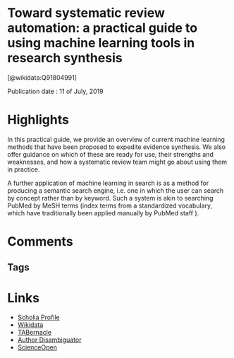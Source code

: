 
Toward systematic review automation: a practical guide to using machine learning tools in research synthesis
============================================================================================================
  
  [@wikidata:Q91804991]  
  
Publication date : 11 of July, 2019  

# Highlights

In this practical guide, we provide an
overview of current machine learning methods that have been proposed to expedite evidence synthesis. We also
offer guidance on which of these are ready for use, their strengths and weaknesses, and how a systematic review
team might go about using them in practice.

A further application of machine learning in search is
as a method for producing a semantic search engine, i.e.
one in which the user can search by concept rather than
by keyword. Such a system is akin to searching PubMed
by MeSH terms (index terms from a standardized
vocabulary, which have traditionally been applied
manually by PubMed staff ).
# Comments

## Tags

# Links
  
 * [Scholia Profile](https://scholia.toolforge.org/work/Q91804991)  
 * [Wikidata](https://www.wikidata.org/wiki/Q91804991)  
 * [TABernacle](https://tabernacle.toolforge.org/?#/tab/manual/Q91804991/P921%3BP4510)  
 * [Author Disambiguator](https://author-disambiguator.toolforge.org/work_item_oauth.php?id=Q91804991&batch_id=&match=1&author_list_id=&doit=Get+author+links+for+workhttps://tabernacle.toolforge.org/?#/tab/manual/Q91804991/P921%3BP4510)  
 * [ScienceOpen](https://www.scienceopen.com/search#('v'~3_'id'~''_'isExactMatch'~true_'context'~null_'kind'~77_'order'~0_'orderLowestFirst'~false_'query'~'Toward%20systematic%20review%20automation%3A%20a%20practical%20guide%20to%20using%20machine%20learning%20tools%20in%20research%20synthesis'_'filters'~!*_'hideOthers'~false))  
